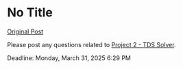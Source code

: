 # No Title

[Original Post](https://discourse.onlinedegree.iitm.ac.in/t/169029/1)

<p>Please post any questions related to <a href="https://tds.s-anand.net/#/project-2">Project 2 - TDS Solver</a>.</p>
<p>Deadline: <span class="discourse-local-date" data-date="2025-03-31" data-email-preview="2025-03-31T18:29:00Z UTC" data-format="LLLL" data-time="23:59:00" data-timezone="Asia/Calcutta">Monday, March 31, 2025 6:29 PM</span></p>